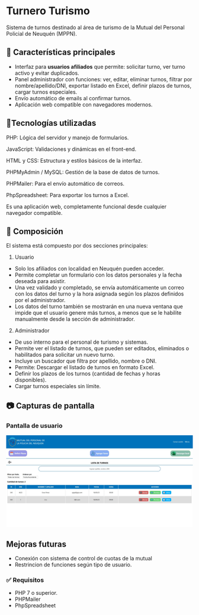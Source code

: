 # Turnero Turismo

Sistema de turnos destinado al área de turismo de la Mutual del Personal Policial de Neuquén (MPPN).
## 🎯 Características principales

- Interfaz para **usuarios afiliados** que permite: solicitar turno, ver turno activo y evitar duplicados.  
- Panel administrador con funciones: ver, editar, eliminar turnos, filtrar por nombre/apellido/DNI, exportar listado en Excel, definir plazos de turnos, cargar turnos especiales.  
- Envío automático de emails al confirmar turnos.  
- Aplicación web compatible con navegadores modernos.  
## 🔩Tecnologías utilizadas

PHP: Lógica del servidor y manejo de formularios.

JavaScript: Validaciones y dinámicas en el front-end.

HTML y CSS: Estructura y estilos básicos de la interfaz.

PHPMyAdmin / MySQL: Gestión de la base de datos de turnos.

PHPMailer: Para el envío automático de correos.

PhpSpreadsheet: Para exportar los turnos a Excel.

Es una aplicación web, completamente funcional desde cualquier navegador compatible.

## 🧩 Composición

El sistema está compuesto por dos secciones principales:

1. Usuario

- Solo los afiliados con localidad en Neuquén pueden acceder.
- Permite completar un formulario con los datos personales y la   fecha deseada para asistir.
- Una vez validado y completado, se envía automáticamente un correo con los datos del turno y la hora asignada según los plazos definidos por el administrador.
- Los datos del turno también se mostrarán en una nueva ventana que impide que el usuario genere más turnos, a menos que se le habilite manualmente desde la sección de administrador.

2. Administrador

- De uso interno para el personal de turismo y sistemas.
- Permite ver el listado de turnos, que pueden ser editados, eliminados o habilitados para solicitar un nuevo turno.
- Incluye un buscador que filtra por apellido, nombre o DNI.
- Permite:  Descargar el listado de turnos en formato Excel.
- Definir los plazos de los turnos (cantidad de fechas y horas disponibles).
- Cargar turnos especiales sin límite.

## 📷 Capturas de pantalla

### Pantalla de usuario
![Formulario de turno](Images/vistaAdmin.jpeg)




## Mejoras futuras
- Conexión con sistema de control de cuotas de la mutual
- Restrincion de funciones según tipo de usuario. 

###  ✅ Requisitos

- PHP 7 o superior.
 - PHPMailer
- PhpSpreadsheet
 